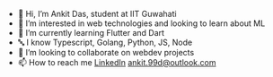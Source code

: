 - 👋 Hi, I’m Ankit Das, student at IIT Guwahati
- 👀 I’m interested in web technologies and looking to learn about ML
- 🌱 I’m currently learning Flutter and Dart
- 🔤 I know Typescript, Golang, Python, JS, Node
- 💞️ I’m looking to collaborate on webdev projects
- 📫 How to reach me 
[LinkedIn](https://www.linkedin.com/in/ankit-das-614069229)
ankit.99d@outlook.com
